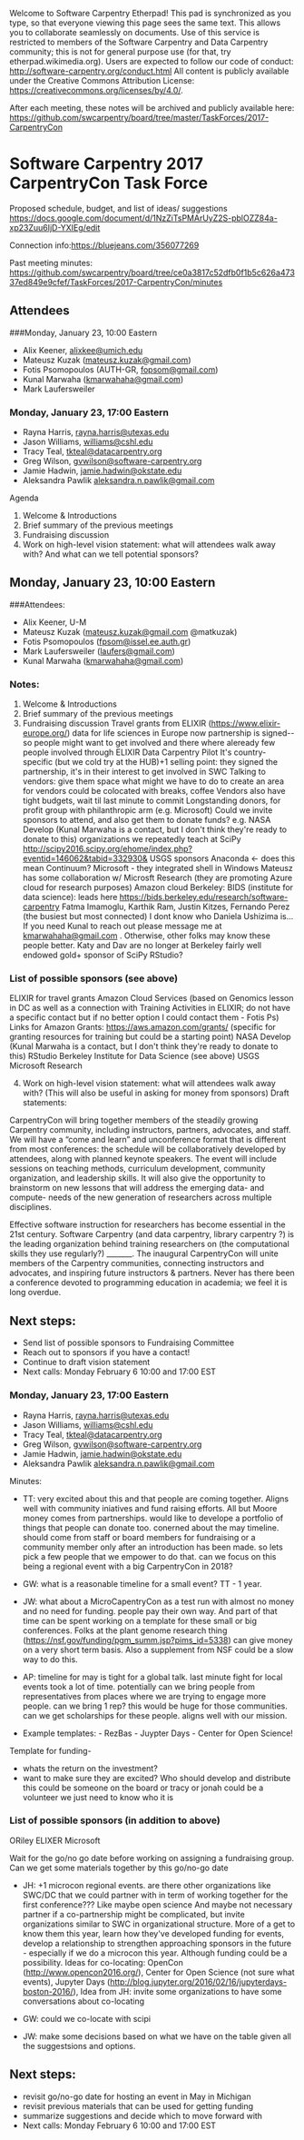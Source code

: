 Welcome to Software Carpentry Etherpad! This pad is synchronized as you type, so that everyone viewing this page sees the same text. This allows you to collaborate seamlessly on documents. Use of this service is restricted to members of the Software Carpentry and Data Carpentry community; this is not for general purpose use (for that, try etherpad.wikimedia.org). Users are expected to follow our code of conduct: http://software-carpentry.org/conduct.html All content is publicly available under the Creative Commons Attribution License: https://creativecommons.org/licenses/by/4.0/. 

After each meeting, these notes will be archived and publicly available here: https://github.com/swcarpentry/board/tree/master/TaskForces/2017-CarpentryCon

# Software Carpentry 2017 CarpentryCon Task Force

Proposed schedule, budget, and list of ideas/ suggestions
https://docs.google.com/document/d/1NzZiTsPMArUyZ2S-pblOZZ84a-xp23Zuu6IjD-YXIEg/edit

Connection info:https://bluejeans.com/356077269

Past meeting minutes: https://github.com/swcarpentry/board/tree/ce0a3817c52dfb0f1b5c626a47337ed849e9cfef/TaskForces/2017-CarpentryCon/minutes    

## Attendees
###Monday, January 23, 10:00 Eastern 
- Alix Keener, alixkee@umich.edu
- Mateusz Kuzak (mateusz.kuzak@gmail.com)
- Fotis Psomopoulos (AUTH-GR, fopsom@gmail.com)
- Kunal Marwaha (kmarwahaha@gmail.com)
- Mark Laufersweiler

### Monday, January 23, 17:00 Eastern 
- Rayna Harris, rayna.harris@utexas.edu
- Jason Williams, williams@cshl.edu
- Tracy Teal, tkteal@datacarpentry.org
- Greg Wilson, gvwilson@software-carpentry.org
- Jamie Hadwin, jamie.hadwin@okstate.edu
- Aleksandra Pawlik aleksandra.n.pawlik@gmail.com

Agenda
1. Welcome & Introductions
2. Brief summary of the previous meetings
3. Fundraising discussion
4. Work on high-level vision statement: what will attendees walk away with? And what can we tell potential sponsors?


## Monday, January 23, 10:00 Eastern 

###Attendees:
- Alix Keener, U-M
- Mateusz Kuzak (mateusz.kuzak@gmail.com @matkuzak)
- Fotis Psomopoulos (fpsom@issel.ee.auth.gr)
- Mark Laufersweiler (laufers@gmail.com)
- Kunal Marwaha (kmarwahaha@gmail.com)


### Notes:

1. Welcome & Introductions
2. Brief summary of the previous meetings
3. Fundraising discussion
Travel grants from ELIXIR (https://www.elixir-europe.org/) data for life sciences in Europe
now partnership is signed--so people might want to get involved and there where aleready few people involved through ELIXIR Data Carpentry Pilot
It's country-specific (but we cold try at the HUB)+1
selling point: they signed the partnership, it's in their interest to get involved in SWC
Talking to vendors: give them space
what might we have to do to create an area for vendors
could be colocated with breaks, coffee
Vendors also have tight budgets, wait til last minute to commit
Longstanding donors, for profit group with philanthropic arm (e.g. Microsoft)
Could we invite sponsors to attend, and also get them to donate funds?
e.g. NASA Develop (Kunal Marwaha is a contact, but I don't think they're ready to donate to this)
organizations we repeatedly teach at
SciPy
http://scipy2016.scipy.org/ehome/index.php?eventid=146062&tabid=332930&
USGS sponsors
Anaconda <- does this mean Continuum?
Microsoft - they integrated shell in Windows
Mateusz has some collaboration w/ Microsft Research (they are promoting Azure cloud for research purposes)
Amazon cloud
Berkeley: BIDS (institute for data science):
leads here https://bids.berkeley.edu/research/software-carpentry
Fatma Imamoglu, Karthik Ram, Justin Kitzes, Fernando Perez (the busiest but most connected)
I dont know who Daniela Ushizima is...
If you need Kunal to reach out please message me at kmarwahaha@gmail.com . Otherwise, other folks may know these people better.
Katy and Dav are no longer at Berkeley
fairly well endowed
gold+ sponsor of SciPy
RStudio?

### List of possible sponsors (see above)
ELIXIR for travel grants
Amazon Cloud Services (based on Genomics lesson in DC as well as a connection with Training Activities in ELIXIR; do not have a specific contact but if no better option I could contact them - Fotis Ps)
Links for Amazon Grants: https://aws.amazon.com/grants/ (specific for granting resources for training but could be a starting point)
NASA Develop (Kunal Marwaha is a contact, but I don't think they're ready to donate to this)
RStudio
Berkeley Institute for Data Science (see above)
USGS
Microsoft Research


4. Work on high-level vision statement: what will attendees walk away with? (This will also be useful in asking for money from sponsors)
Draft statements:
    
CarpentryCon will bring together members of the steadily growing Carpentry community, including instructors, partners, advocates, and staff. We will have a “come and learn” and unconference format that is different from most conferences: the schedule will be collaboratively developed by attendees, along with planned keynote speakers. The event will include sessions on teaching methods, curriculum development, community organization, and leadership skills. It will also give the opportunity to brainstorm on new lessons that will address the emerging data- and compute- needs of the new generation of researchers across multiple disciplines.

Effective software instruction for researchers has become essential in the 21st century. Software Carpentry  (and data carpentry, library carpentry ?) is the leading organization behind training researchers on (the computational skills they use regularly?) _______. The inaugural CarpentryCon will unite members of the Carpentry communities, connecting instructors and advocates, and inspiring future instructors & partners. Never has there been a conference devoted to programming education in academia; we feel it is long overdue.

## Next steps:
- Send list of possible sponsors to Fundraising Committee
- Reach out to sponsors if you have a contact!
- Continue to draft vision statement    
- Next calls: Monday February 6 10:00 and 17:00 EST


### Monday, January 23, 17:00 Eastern 
- Rayna Harris, rayna.harris@utexas.edu
- Jason Williams, williams@cshl.edu
- Tracy Teal, tkteal@datacarpentry.org
- Greg Wilson, gvwilson@software-carpentry.org
- Jamie Hadwin, jamie.hadwin@okstate.edu
- Aleksandra Pawlik aleksandra.n.pawlik@gmail.com

Minutes:
- TT: very excited about this and that people are coming together. Aligns well with community iniatives and fund raising efforts. All but Moore money comes from partnerships. would like to develope a portfolio of things that people can donate too. conerned about the may timeline. should come from staff or board members for fundraising or a community member only after an introduction has been made. so lets pick a few people that we empower to do that. can we focus on this being a regional event with a big CarpentryCon in 2018?
- GW: what is a reasonable timeline for a small event? TT - 1 year. 
- JW: what about a MicroCapentryCon as a test run with almost no money and no need for funding. people pay their own way. And part of that time can be spent working on a template for these small or big conferences. Folks at the plant genome research thing (https://nsf.gov/funding/pgm_summ.jsp?pims_id=5338) can give money on a very short term basis. Also a supplement from NSF could be a slow way to do this. 
- AP: timeline for may is tight for a global talk. last minute fight for local events took a lot of time. potentially can we bring people from representatives from places where we are trying to engage more people. can we bring 1 rep? this would be huge for those communities. can we get scholarships for these people. aligns well with our mission.
    
-  Example templates:
        - RezBas
        - Juypter Days
        - Center for Open Science!
        
Template for funding-
- whats the return on the investment?
- want to make sure they are excited? 
Who should develop and distribute this could be someone on the board or tracy or jonah could be a volunteer we just need to know who it is

### List of possible sponsors (in addition to above)
ORiley
ELIXER
Microsoft

Wait for the go/no go date before working on assigning a fundraising group. Can we get some materials together by this go/no-go date

- JH: +1 microcon regional events. are there other organizations like SWC/DC that we could partner with in term of working together for the first conference???  Like maybe open science
And maybe not necessary partner if a co-partnership might be complicated, but invite organizations similar to SWC in organizational structure. More of a get to know them this year, learn how they've developed funding for events, develop a relationship to strengthen approaching sponsors in the future - especially if we do a microcon this year. Although funding could be a possibility.
Ideas for co-locating: OpenCon (http://www.opencon2016.org/), Center for Open Science (not sure what events), Jupyter Days (http://blog.jupyter.org/2016/02/16/jupyterdays-boston-2016/), 
Idea from JH: invite some organizations to have some conversations about co-locating

- GW: could we co-locate with scipi
- JW: make some decisions based on what we have on the table given all the suggestsions and options. 

## Next steps:
- revisit go/no-go date for hosting an event in May in Michigan
- revisit previous materials that can be used for getting funding
- summarize suggestions and decide which to move forward with 
- Next calls: Monday February 6 10:00 and 17:00 EST
